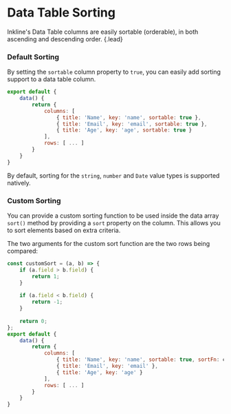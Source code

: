 # Data Table Sorting
Inkline's Data Table columns are easily sortable (orderable), in both ascending and descending order. {.lead}

### Default Sorting
By setting the `sortable` column property to `true`, you can easily add sorting support to a data table column.

~~~js
export default {
    data() {
        return {
            columns: [
                { title: 'Name', key: 'name', sortable: true },
                { title: 'Email', key: 'email', sortable: true },
                { title: 'Age', key: 'age', sortable: true }
            ],
            rows: [ ... ]
        }
    }
}
~~~

By default, sorting for the `string`, `number` and `Date` value types is supported natively. 

<i-code-preview title="Data Table Default Sorting" link="https://github.com/inkline/inkline/tree/master/src/components/Datatable/index.vue">

<i-datatable :columns="columns" :rows="rows" />

<template v-slot:html>

~~~html
<i-datatable :columns="columns" :rows="rows" />
~~~

</template>
<template v-slot:js>

~~~js
export default {
    data() {
        return {
            columns: [
                { title: 'Name', key: 'name', sortable: true },
                { title: 'Email', key: 'email', sortable: true },
                { title: 'Age', key: 'age', sortable: true }
            ],
            rows: [
                { id: '1', name: 'Richard Hendricks', email: 'richard.hendricks@email.com', age: 26 },
                { id: '2', name: 'Bertram Gilfoyle', email: 'bertram.gilfoyle@email.com', age: 30 },
                { id: '3', name: 'Dinesh Chugtai', email: 'dinesh.chugtai@email.com', age: 30 },
                { id: '4', name: 'Jared Dunn', email: 'jared.dunn@email.com', age: 35 },
                { id: '5', name: 'Erlich Bachman', email: 'erlich.bachman@email.com', age: 32 }
            ]
        }
    }
}
~~~

</template>
</i-code-preview>


### Custom Sorting
You can provide a custom sorting function to be used inside the data array `sort()` method by providing a `sort` property on the column. This allows you to sort elements based on extra criteria. 

The two arguments for the custom sort function are the two rows being compared:

~~~js
const customSort = (a, b) => {
    if (a.field > b.field) {
        return 1;
    }
    
    if (a.field < b.field) {
        return -1;
    }
    
    return 0;
};
export default {
    data() {
        return {
            columns: [
                { title: 'Name', key: 'name', sortable: true, sortFn: customSort },
                { title: 'Email', key: 'email' },
                { title: 'Age', key: 'age' }
            ],
            rows: [ ... ]
        }
    }
}
~~~

<i-code-preview title="Data Table Custom Sorting" link="https://github.com/inkline/inkline/tree/master/src/components/Datatable/index.vue">

<i-datatable :columns="customSortColumns" :rows="rows" />

<template v-slot:html>

~~~html
<i-datatable :columns="columns" :rows="rows" />
~~~

</template>
<template v-slot:js>

~~~js
export default {
    data() {
        return {
            columns: [
                { title: 'Name', key: 'name', sortable: true, sortFn: customSort },
                { title: 'Email', key: 'email' },
                { title: 'Age', key: 'age' }
            ],
            rows: [
                { id: '1', name: 'Richard Hendricks', email: 'richard.hendricks@email.com', age: 26 },
                { id: '2', name: 'Bertram Gilfoyle', email: 'bertram.gilfoyle@email.com', age: 30 },
                { id: '3', name: 'Dinesh Chugtai', email: 'dinesh.chugtai@email.com', age: 30 },
                { id: '4', name: 'Jared Dunn', email: 'jared.dunn@email.com', age: 35 },
                { id: '5', name: 'Erlich Bachman', email: 'erlich.bachman@email.com', age: 32 }
            ]
        }
    }
}
~~~

</template>
</i-code-preview>
